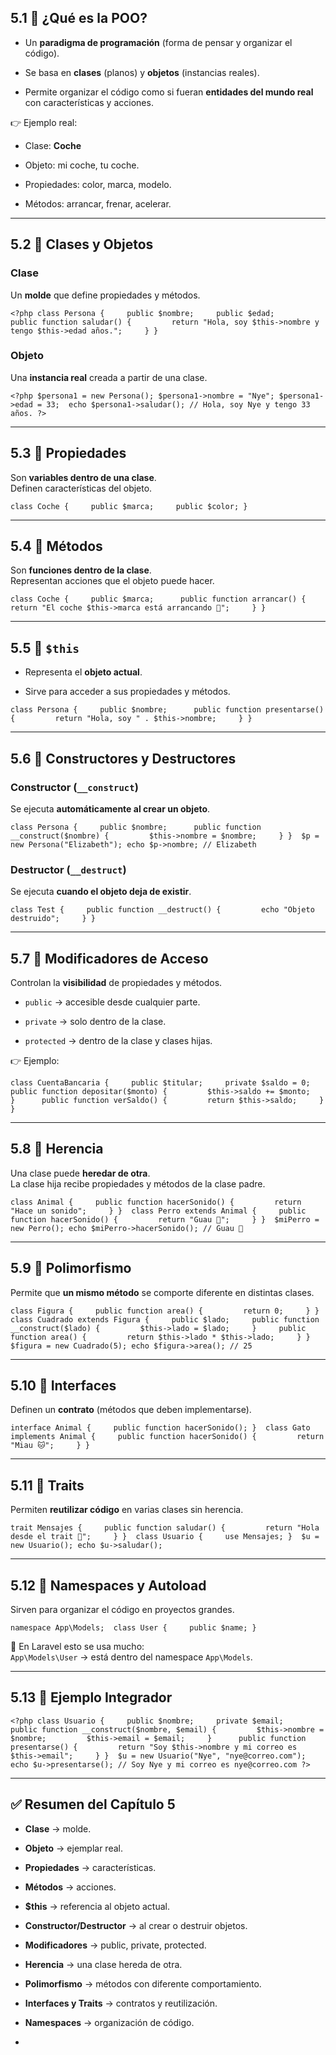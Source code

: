 ## 5.1 🔹 ¿Qué es la POO?

- Un **paradigma de programación** (forma de pensar y organizar el código).
    
- Se basa en **clases** (planos) y **objetos** (instancias reales).
    
- Permite organizar el código como si fueran **entidades del mundo real** con características y acciones.
    

👉 Ejemplo real:

- Clase: **Coche**
    
- Objeto: mi coche, tu coche.
    
- Propiedades: color, marca, modelo.
    
- Métodos: arrancar, frenar, acelerar.
    

---

## 5.2 🔹 Clases y Objetos

### Clase

Un **molde** que define propiedades y métodos.

`<?php class Persona {     public $nombre;     public $edad;      public function saludar() {         return "Hola, soy $this->nombre y tengo $this->edad años.";     } }`

### Objeto

Una **instancia real** creada a partir de una clase.

`<?php $persona1 = new Persona(); $persona1->nombre = "Nye"; $persona1->edad = 33;  echo $persona1->saludar(); // Hola, soy Nye y tengo 33 años. ?>`

---

## 5.3 🔹 Propiedades

Son **variables dentro de una clase**.  
Definen características del objeto.

`class Coche {     public $marca;     public $color; }`

---

## 5.4 🔹 Métodos

Son **funciones dentro de la clase**.  
Representan acciones que el objeto puede hacer.

`class Coche {     public $marca;      public function arrancar() {         return "El coche $this->marca está arrancando 🚗";     } }`

---

## 5.5 🔹 `$this`

- Representa el **objeto actual**.
    
- Sirve para acceder a sus propiedades y métodos.
    

`class Persona {     public $nombre;      public function presentarse() {         return "Hola, soy " . $this->nombre;     } }`

---

## 5.6 🔹 Constructores y Destructores

### Constructor (`__construct`)

Se ejecuta **automáticamente al crear un objeto**.

`class Persona {     public $nombre;      public function __construct($nombre) {         $this->nombre = $nombre;     } }  $p = new Persona("Elizabeth"); echo $p->nombre; // Elizabeth`

### Destructor (`__destruct`)

Se ejecuta **cuando el objeto deja de existir**.

`class Test {     public function __destruct() {         echo "Objeto destruido";     } }`

---

## 5.7 🔹 Modificadores de Acceso

Controlan la **visibilidad** de propiedades y métodos.

- `public` → accesible desde cualquier parte.
    
- `private` → solo dentro de la clase.
    
- `protected` → dentro de la clase y clases hijas.
    

👉 Ejemplo:

`class CuentaBancaria {     public $titular;     private $saldo = 0;      public function depositar($monto) {         $this->saldo += $monto;     }      public function verSaldo() {         return $this->saldo;     } }`

---

## 5.8 🔹 Herencia

Una clase puede **heredar de otra**.  
La clase hija recibe propiedades y métodos de la clase padre.

`class Animal {     public function hacerSonido() {         return "Hace un sonido";     } }  class Perro extends Animal {     public function hacerSonido() {         return "Guau 🐶";     } }  $miPerro = new Perro(); echo $miPerro->hacerSonido(); // Guau 🐶`

---

## 5.9 🔹 Polimorfismo

Permite que **un mismo método** se comporte diferente en distintas clases.

`class Figura {     public function area() {         return 0;     } }  class Cuadrado extends Figura {     public $lado;     public function __construct($lado) {         $this->lado = $lado;     }     public function area() {         return $this->lado * $this->lado;     } }  $figura = new Cuadrado(5); echo $figura->area(); // 25`

---

## 5.10 🔹 Interfaces

Definen un **contrato** (métodos que deben implementarse).

`interface Animal {     public function hacerSonido(); }  class Gato implements Animal {     public function hacerSonido() {         return "Miau 🐱";     } }`

---

## 5.11 🔹 Traits

Permiten **reutilizar código** en varias clases sin herencia.

`trait Mensajes {     public function saludar() {         return "Hola desde el trait 👋";     } }  class Usuario {     use Mensajes; }  $u = new Usuario(); echo $u->saludar();`

---

## 5.12 🔹 Namespaces y Autoload

Sirven para organizar el código en proyectos grandes.

`namespace App\Models;  class User {     public $name; }`

📌 En Laravel esto se usa mucho:  
`App\Models\User` → está dentro del namespace `App\Models`.

---

## 5.13 🔹 Ejemplo Integrador

`<?php class Usuario {     public $nombre;     private $email;      public function __construct($nombre, $email) {         $this->nombre = $nombre;         $this->email = $email;     }      public function presentarse() {         return "Soy $this->nombre y mi correo es $this->email";     } }  $u = new Usuario("Nye", "nye@correo.com"); echo $u->presentarse(); // Soy Nye y mi correo es nye@correo.com ?>`

---

## ✅ Resumen del Capítulo 5

- **Clase** → molde.
    
- **Objeto** → ejemplar real.
    
- **Propiedades** → características.
    
- **Métodos** → acciones.
    
- **$this** → referencia al objeto actual.
    
- **Constructor/Destructor** → al crear o destruir objetos.
    
- **Modificadores** → public, private, protected.
    
- **Herencia** → una clase hereda de otra.
    
- **Polimorfismo** → métodos con diferente comportamiento.
    
- **Interfaces y Traits** → contratos y reutilización.
    
- **Namespaces** → organización de código.
- 